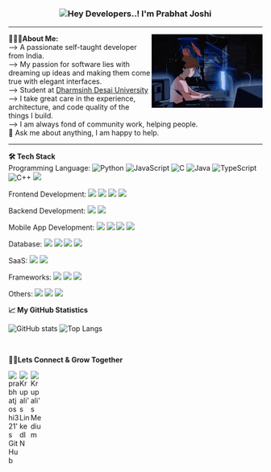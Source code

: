 ### <center><img src="https://media.giphy.com/media/hvRJCLFzcasrR4ia7z/giphy.gif" width="25px">**Hey Developers..! I'm Prabhat Joshi**</center>
 
----------------------------------------------------------------------------------------------------------------------------------------------------------------------
<img align="right" alt="image" src="https://github.com/prabhatjoshi321/prabhatjoshi321//blob/main/img/tenor.gif?raw=true" width="220" height="146" />


**👨🏻‍💻About Me:**<br/>
--> A passionate self-taught developer from India.<br/>
--> My passion for software lies with dreaming up ideas and making them come true with elegant interfaces.<br/>
--> Student at [Dharmsinh Desai University](http://ddu.ac.in)<br/>
--> I take great care in the experience, architecture, and code quality of the things I build.<br/>
--> I am always fond of community work, helping people.</br>
💬 Ask me about anything, I am happy to help.<br/>




----------------------------------------------------------------------------------------------------------------------------------------------------------------------
**🛠  Tech Stack** <br/>
Programming Language:
![Python](https://img.shields.io/badge/-Python-000?&logo=Python)
![JavaScript](https://img.shields.io/badge/-JavaScript-000?&logo=JavaScript)
![C](https://img.shields.io/badge/-C-000?&logo=C)
![Java](https://img.shields.io/badge/-Java-000?&logo=Java&logoColor=007396)
![TypeScript](https://img.shields.io/badge/-TypeScript-000?&logo=TypeScript)
![C++](https://img.shields.io/badge/-C++-000?&logo=c%2b%2b&logoColor=00599C)
<img src="https://img.shields.io/badge/-php-05122A?style=flat&logo=php"><br/>

Frontend Development:
<img src="https://img.shields.io/badge/-HTML-000?style=flat&logo=html5">
<img src="https://img.shields.io/badge/-CSS-000?style=flat&logo=css3">
<img src="https://img.shields.io/badge/-Bootstrap-000?style=flat&logo=bootstrap">
<img src="https://img.shields.io/badge/-Angular-000?style=flat&logo=angular"><br/>

Backend Development:
<img src="https://img.shields.io/badge/-Node.js-000?style=flat&logo=node.js">
<img src="https://img.shields.io/badge/-Express.js-000?style=flat&logo=express"><br/>

Mobile App Development:
<img src="https://img.shields.io/badge/-Android-000?style=flat&logo=android">
<img src="https://img.shields.io/badge/-Flutter-000?style=flat&logo=flutter">
<img src="https://img.shields.io/badge/-Dart-000?style=flat&logo=dart">
<img src="https://img.shields.io/badge/-Kotlin-000?style=flat&logo=kotlin"><br/>

Database:
<img src="https://img.shields.io/badge/-MongoDB-000?style=flat&logo=mongodb">
<img src="https://img.shields.io/badge/-SQlite-000?style=flat&logo=sqlite">
<img src="https://img.shields.io/badge/-MySQL-000?style=flat&logo=mysql">
<img src="https://img.shields.io/badge/-PostgreSQL-000?style=flat&logo=postgresql"><br/>

SaaS:
<img src="https://img.shields.io/badge/-Firebase-000?style=flat&logo=firebase">
<img src="https://img.shields.io/badge/-GoogleCloud-000?style=flat&logo=google"><br/>

Frameworks:
<img src="https://img.shields.io/badge/-Django-000?style=flat&logo=django">
<img src="https://img.shields.io/badge/-Dotnet-000?style=flat&logo=.net">
<img src="https://img.shields.io/badge/-Jquery-000?style=flat&logo=jquery"><br/>

Others:
<img src="https://img.shields.io/badge/-Git-000?style=flat&logo=git">
<img src="https://img.shields.io/badge/-Github-000?style=flat&logo=github">
<img src="https://img.shields.io/badge/-Arduino-000?style=flat&logo=arduino"><br/>



**📈 My GitHub Statistics**

![GitHub stats](https://github-readme-stats.vercel.app/api?username=prabhatjoshi321&show_icons=true&theme=tokyonight)
![Top Langs](https://github-readme-stats.vercel.app/api/top-langs/?username=prabhatjoshi321&layout=compact&theme=tokyonight)

<br/>

**🤝🏻Lets Connect & Grow Together** <br/>

<a href="https://github.com/prabhatjoshi321">
  <img align="left" alt="prabhatjoshi321's GitHub" width="22px" src="https://camo.githubusercontent.com/7df0b771c958e1037aaf92e60c9491f7d01628c31d70f822aebe153a2daf2c8a/68747470733a2f2f7777772e766563746f726c6f676f2e7a6f6e652f6c6f676f732f6769746875622f6769746875622d74696c652e737667" />
</a>
<a href="https://www.linkedin.com/in/prabhatjoshi321-prabhatjoshi321-0555b41b2/">
  <img align="left" alt="Krupali's LinkedIN" width="22px" src="https://camo.githubusercontent.com/e591fde37567a32e51fb1b98924f4df8e45199dca985500749e2a9938fa3e322/68747470733a2f2f7777772e766563746f726c6f676f2e7a6f6e652f6c6f676f732f6c696e6b6564696e2f6c696e6b6564696e2d69636f6e2e737667" />
</a>
<a href="https://prabhatjoshi321.prabhatjoshi321.com/">
  <img align="left" alt="Krupali's Medium" width="22px"  src="https://camo.githubusercontent.com/8ca704ff325dc0a632e81831afb74b270b1d4c126d0dfb1aa735230db20a5e6e/68747470733a2f2f7777772e766563746f726c6f676f2e7a6f6e652f6c6f676f732f6d656469756d2f6d656469756d2d74696c652e737667" />
</a>
